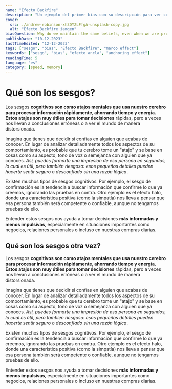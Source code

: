 ```yaml
---
name: "Efecto Backfire"
description: "Un ejemplo del primer bias con su descripción para ver cómo queda"
cover:
  src: ./andrew-robinson-xh3DYZLFfgA-unsplash-copy.jpg
  alt: "Efecto Backfire iamgen"
biasQuestion: Why do we maintain the same beliefs, even when we are proved wrong?
publishDate: "10-12-2023"
lastTimeEdited: "12-12-2023"
tags: ["sesgo", "bias", "Efecto Backfire", "marco effect"]
keywords: ["sesgo", "bias", "efecto ancla", "anchoring effect"]
readingTime: 5
language: "es"
category: [speed, memory]
---
```


# Qué son los sesgos?

Los sesgos **cognitivos son como atajos mentales que usa nuestro cerebro para procesar información rápidamente, ahorrando tiempo y energía. Estos atajos son muy útiles para tomar decisiones** rápidas, pero a veces nos llevan a conclusiones erróneas o a ver el mundo de manera distorsionada.

Imagina que tienes que decidir si confías en alguien que acabas de conocer. En lugar de analizar detalladamente todos los aspectos de su comportamiento, es probable que tu cerebro tome un "atajo" y se base en cosas como su aspecto, tono de voz o semejanza con alguien que ya conoces. _Así, puedes formarte una impresión de esa persona en segundos, lo cual es útil, pero también riesgoso: esos pequeños detalles pueden hacerte sentir seguro o desconfiado sin una razón lógica_.

Existen muchos tipos de sesgos cognitivos. Por ejemplo, el sesgo de confirmación es la tendencia a buscar información que confirme lo que ya creemos, ignorando las pruebas en contra. Otro ejemplo es el efecto halo, donde una característica positiva (como la simpatía) nos lleva a pensar que esa persona también será competente o confiable, aunque no tengamos pruebas de ello.

Entender estos sesgos nos ayuda a tomar decisiones **más informadas y menos impulsivas**, especialmente en situaciones importantes como negocios, relaciones personales o incluso en nuestras compras diarias.

## Qué son los sesgos otra vez?

Los sesgos **cognitivos son como atajos mentales que usa nuestro cerebro para procesar información rápidamente, ahorrando tiempo y energía. Estos atajos son muy útiles para tomar decisiones** rápidas, pero a veces nos llevan a conclusiones erróneas o a ver el mundo de manera distorsionada.

Imagina que tienes que decidir si confías en alguien que acabas de conocer. En lugar de analizar detalladamente todos los aspectos de su comportamiento, es probable que tu cerebro tome un "atajo" y se base en cosas como su aspecto, tono de voz o semejanza con alguien que ya conoces. _Así, puedes formarte una impresión de esa persona en segundos, lo cual es útil, pero también riesgoso: esos pequeños detalles pueden hacerte sentir seguro o desconfiado sin una razón lógica_.

Existen muchos tipos de sesgos cognitivos. Por ejemplo, el sesgo de confirmación es la tendencia a buscar información que confirme lo que ya creemos, ignorando las pruebas en contra. Otro ejemplo es el efecto halo, donde una característica positiva (como la simpatía) nos lleva a pensar que esa persona también será competente o confiable, aunque no tengamos pruebas de ello.

Entender estos sesgos nos ayuda a tomar decisiones **más informadas y menos impulsivas**, especialmente en situaciones importantes como negocios, relaciones personales o incluso en nuestras compras diarias.
